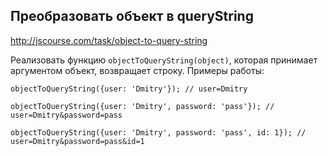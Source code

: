 ## Преобразовать объект в queryString
<http://jscourse.com/task/object-to-query-string>

Реализовать функцию `objectToQueryString(object)`, которая принимает аргументом объект,
возвращает строку.
Примеры работы:

`objectToQueryString({user: 'Dmitry'}); // user=Dmitry`

`objectToQueryString({user: 'Dmitry', password: 'pass'}); // user=Dmitry&password=pass`

`objectToQueryString({user: 'Dmitry', password: 'pass', id: 1}); // user=Dmitry&password=pass&id=1`
